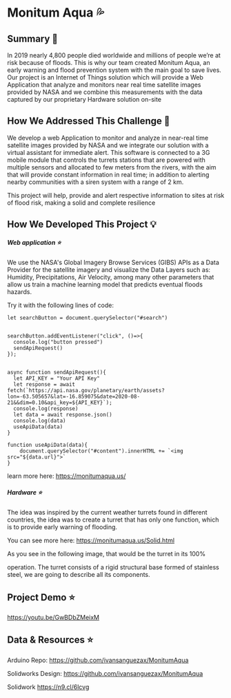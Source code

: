 # Monitum Aqua 💦

## Summary 🚀

In 2019 nearly 4,800 people died worldwide and millions of people we’re at risk because of floods. This is why our team created Monitum Aqua, an early warning and flood prevention system with the main goal to save lives. Our project is an Internet of Things solution which will provide a Web Application that analyze and monitors near real time satellite images provided by NASA and we combine this measurements with the data captured by our proprietary Hardware solution on-site



## How We Addressed This Challenge 🚀
We develop a web Application to monitor and analyze in near-real time satellite images provided by NASA and we integrate our solution with a virtual assistant for immediate alert. This software is connected to a 3G mobile module that controls the turrets stations that are powered with multiple sensors and allocated to few meters from the rivers, with the aim that will provide constant information in real time; in addition to alerting nearby communities with a siren system with a range of 2 km.

This project will help, provide and alert respective information to sites at risk of flood risk, making a solid and complete resilience


## How We Developed This Project 💡


##### Web application ⭐️

We use the NASA's Global Imagery Browse Services (GIBS) APIs as a Data Provider for the satellite imagery and visualize the Data Layers such as: Humidity, Precipitations, Air Velocity, among many other parameters that allow us train a machine learning model that predicts eventual floods hazards. 

Try it with the following lines of code:

    let searchButton = document.querySelector("#search")
    
    
    searchButton.addEventListener("click", ()=>{
      console.log("button pressed")
      sendApiRequest()
    });
    
    
    async function sendApiRequest(){
      let API_KEY = "Your API Key"
      let response = await fetch(`https://api.nasa.gov/planetary/earth/assets?lon=-63.505657&lat=-16.859075&date=2020-08-21&&dim=0.10&api_key=${API_KEY}`);
      console.log(response)
      let data = await response.json()
      console.log(data)
      useApiData(data)
    }
    
    function useApiData(data){
        document.querySelector("#content").innerHTML += `<img src="${data.url}">`
    }
    

learn more here: https://monitumaqua.us/

##### Hardware ⭐️

The idea was inspired by the current weather turrets found in different countries, the idea was to create a turret that has only one function, which is to provide early warning of flooding.

You can see more here: https://monitumaqua.us/Solid.html

As you see in the following image, that would be the turret in its 100%

operation. The turret consists of a rigid structural base formed of stainless steel, we are going to describe all its components.


## Project Demo ⭐️

https://youtu.be/GwBDbZMeixM 

## Data & Resources ⭐️

Arduino Repo: https://github.com/ivansanguezax/MonitumAqua

Solidworks Design: https://github.com/ivansanguezax/MonitumAqua

Solidwork https://n9.cl/6lcvg


